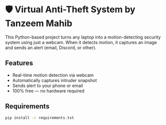 # 🛡️ Virtual Anti-Theft System by Tanzeem Mahib

This Python-based project turns any laptop into a motion-detecting security system using just a webcam. When it detects motion, it captures an image and sends an alert (email, Discord, or other).

## Features

- Real-time motion detection via webcam
- Automatically captures intruder snapshot
- Sends alert to your phone or email
- 100% free — no hardware required

## Requirements

```bash
pip install -r requirements.txt
